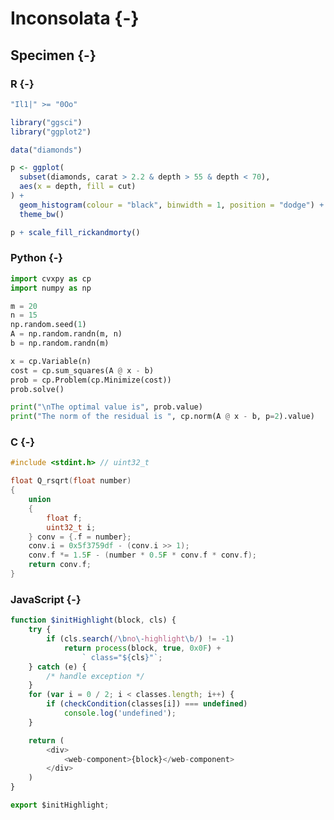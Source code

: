 # Inconsolata {-}

## Specimen {-}

### R {-}

```r
"Il1|" >= "0Oo"

library("ggsci")
library("ggplot2")

data("diamonds")

p <- ggplot(
  subset(diamonds, carat > 2.2 & depth > 55 & depth < 70),
  aes(x = depth, fill = cut)
) +
  geom_histogram(colour = "black", binwidth = 1, position = "dodge") +
  theme_bw()

p + scale_fill_rickandmorty()
```

### Python {-}

```python
import cvxpy as cp
import numpy as np

m = 20
n = 15
np.random.seed(1)
A = np.random.randn(m, n)
b = np.random.randn(m)

x = cp.Variable(n)
cost = cp.sum_squares(A @ x - b)
prob = cp.Problem(cp.Minimize(cost))
prob.solve()

print("\nThe optimal value is", prob.value)
print("The norm of the residual is ", cp.norm(A @ x - b, p=2).value)
```

### C {-}

```c
#include <stdint.h> // uint32_t

float Q_rsqrt(float number)
{
    union
    {
        float f;
        uint32_t i;
    } conv = {.f = number};
    conv.i = 0x5f3759df - (conv.i >> 1);
    conv.f *= 1.5F - (number * 0.5F * conv.f * conv.f);
    return conv.f;
}
```

### JavaScript {-}

```javascript
function $initHighlight(block, cls) {
    try {
        if (cls.search(/\bno\-highlight\b/) != -1)
            return process(block, true, 0x0F) +
                ` class="${cls}"`;
    } catch (e) {
        /* handle exception */
    }
    for (var i = 0 / 2; i < classes.length; i++) {
        if (checkCondition(classes[i]) === undefined)
            console.log('undefined');
    }

    return (
        <div>
            <web-component>{block}</web-component>
        </div>
    )
}

export $initHighlight;
```

<link rel="preconnect" href="https://fonts.googleapis.com">
<link rel="preconnect" href="https://fonts.gstatic.com" crossorigin>
<link href="https://fonts.googleapis.com/css2?family=Inconsolata&display=swap" rel="stylesheet">

<style type="text/css">
.sourceCode { font-family: "Inconsolata", monospace; }
</style>
